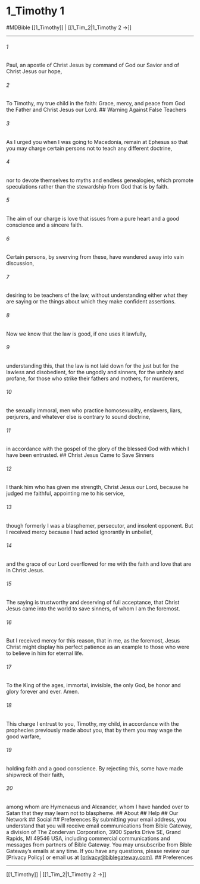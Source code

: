 # 1_Timothy 1
#MDBible
[[1_Timothy]] | [[1_Tim_2|1_Timothy 2 →]]

***






###### 1 


Paul, an apostle of Christ Jesus by command of God our Savior and of Christ Jesus our hope, 





###### 2 


To Timothy, my true child in the faith: Grace, mercy, and peace from God the Father and Christ Jesus our Lord. ## Warning Against False Teachers 





###### 3 


As I urged you when I was going to Macedonia, remain at Ephesus so that you may charge certain persons not to teach any different doctrine, 





###### 4 


nor to devote themselves to myths and endless genealogies, which promote speculations rather than the stewardship from God that is by faith. 





###### 5 


The aim of our charge is love that issues from a pure heart and a good conscience and a sincere faith. 





###### 6 


Certain persons, by swerving from these, have wandered away into vain discussion, 





###### 7 


desiring to be teachers of the law, without understanding either what they are saying or the things about which they make confident assertions. 





###### 8 


Now we know that the law is good, if one uses it lawfully, 





###### 9 


understanding this, that the law is not laid down for the just but for the lawless and disobedient, for the ungodly and sinners, for the unholy and profane, for those who strike their fathers and mothers, for murderers, 





###### 10 


the sexually immoral, men who practice homosexuality, enslavers, liars, perjurers, and whatever else is contrary to sound doctrine, 





###### 11 


in accordance with the gospel of the glory of the blessed God with which I have been entrusted. ## Christ Jesus Came to Save Sinners 





###### 12 


I thank him who has given me strength, Christ Jesus our Lord, because he judged me faithful, appointing me to his service, 





###### 13 


though formerly I was a blasphemer, persecutor, and insolent opponent. But I received mercy because I had acted ignorantly in unbelief, 





###### 14 


and the grace of our Lord overflowed for me with the faith and love that are in Christ Jesus. 





###### 15 


The saying is trustworthy and deserving of full acceptance, that Christ Jesus came into the world to save sinners, of whom I am the foremost. 





###### 16 


But I received mercy for this reason, that in me, as the foremost, Jesus Christ might display his perfect patience as an example to those who were to believe in him for eternal life. 





###### 17 


To the King of the ages, immortal, invisible, the only God, be honor and glory forever and ever. Amen. 





###### 18 


This charge I entrust to you, Timothy, my child, in accordance with the prophecies previously made about you, that by them you may wage the good warfare, 





###### 19 


holding faith and a good conscience. By rejecting this, some have made shipwreck of their faith, 





###### 20 


among whom are Hymenaeus and Alexander, whom I have handed over to Satan that they may learn not to blaspheme. ## About ## Help ## Our Network ## Social ## Preferences By submitting your email address, you understand that you will receive email communications from Bible Gateway, a division of The Zondervan Corporation, 3900 Sparks Drive SE, Grand Rapids, MI 49546 USA, including commercial communications and messages from partners of Bible Gateway. You may unsubscribe from Bible Gateway&rsquo;s emails at any time. If you have any questions, please review our [Privacy Policy] or email us at [privacy@biblegateway.com]. ## Preferences

***

[[1_Timothy]] | [[1_Tim_2|1_Timothy 2 →]]
